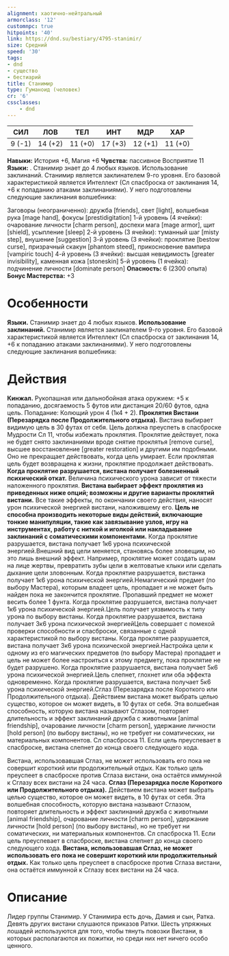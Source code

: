```yaml
---
alignment: хаотично-нейтральный
armorclass: '12'
customnpc: true
hitpoints: '40'
link: https://dnd.su/bestiary/4795-stanimir/
size: Средний
speed: '30'
tags:
- dnd
- существо
- бестиарий
title: Станимир
type: Гуманоид (человек)
cr: '6'
cssclasses:
    - dnd
---
```



| СИЛ | ЛОВ | ТЕЛ | ИНТ | МДР | ХАР |
|---|---|---|---|---|---|
| 9 (-1) | 14 (+2) | 11 (+0) | 17 (+3) | 12 (+1) | 11 (+0) |
**Навыки:** История +6, Магия +6
**Чувства:** пассивное Восприятие 11
**Языки:** . Станимир знает до 4 любых языков.
Использование заклинаний. Станимир является заклинателем 9-го уровня. Его базовой характеристикой является Интеллект (Сл спасброска от заклинания 14, +6 к попаданию атаками заклинаниями). У него подготовлены следующие заклинания волшебника:

Заговоры (неограниченно): дружба [friends], свет [light], волшебная рука [mage hand], фокусы [prestidigitation]
1-й уровень (4 ячейки): очарование личности [charm person], доспехи мага [mage armor], щит [shield], усыпление [sleep]
2-й уровень (3 ячейки): туманный шаг [misty step], внушение [suggestion]
3-й уровень (3 ячейки): проклятие [bestow curse], призрачный скакун [phantom steed], прикосновение вампира [vampiric touch]
4-й уровень (3 ячейки): высшая невидимость [greater invisibility], каменная кожа [stoneskin]
5-й уровень (1 ячейка): подчинение личности [dominate person]
**Опасность:** 6 (2300 опыта)
**Бонус Мастерства:** +3


# Особенности
**Языки.** Станимир знает до 4 любых языков.
**Использование заклинаний.** Станимир является заклинателем 9-го уровня. Его базовой характеристикой является Интеллект (Сл спасброска от заклинания 14, +6 к попаданию атаками заклинаниями). У него подготовлены следующие заклинания волшебника:


# Действия
**Кинжал.** Рукопашная или дальнобойная атака оружием: +5 к попаданию, досягаемость 5 футов или дистанция 20/60 футов, одна цель. Попадание: Колющий урон 4 (1к4 + 2).
**Проклятия Вистани (Перезарядка после Продолжительного отдыха).** Вистана выбирает видимую цель в 30 футах от себя. Цель должна преуспеть в спасброске Мудрости Сл 11, чтобы избежать проклятия. Проклятие действует, пока не будет снято заклинаниями вроде снятие проклятья [remove curse], высшее восстановление [greater restoration] и другими им подобными. Оно не прекращает действовать, когда цель умирает. Если проклятая цель будет возвращена к жизни, проклятие продолжает действовать.
**Когда проклятие разрушается, вистана получает болезненный психический откат.** Величина психического урона зависит от тяжести наложенного проклятия.
**Вистана выбирает эффект проклятия из приведенных ниже опций; возможны и другие варианты проклятий вистани.** Все такие эффекты, по окончании своего действия, наносят урон психической энергией вистани, наложившему его.
**Цель не способна производить некоторые виды действий, включающие тонкие манипуляции, такие как завязывание узлов, игру на инструментах, работу с ниткой и иголкой или накладывание заклинаний с соматическими компонентами.** Когда проклятие разрушается, вистана получает 1к6 урона психической энергией.Внешний вид цели меняется, становясь более зловещим, но это лишь внешний эффект. Например, проклятие может создать шрам на лице жертвы, превратить зубы цели в желтоватые клыки или сделать дыхание цели зловонным. Когда проклятие разрушается, вистанка получает 1к6 урона психической энергией.Немагический предмет (по выбору Мастера), которым владеет цель, пропадает и не может быть найден пока не закончится проклятие. Пропавший предмет не может весить более 1 фунта. Когда проклятие разрушается, вистана получает 1к6 урона психической энергией.Цель получает уязвимость к типу урона по выбору вистаны. Когда проклятие разрушается, вистана получает 3к6 урона психической энергиейЦель совершает с помехой проверки способности и спасброски, связанные с одной характеристикой по выбору вистаны. Когда проклятие разрушается, вистана получает 3к6 урона психической энергией.Настройка цели к одному из его магических предметов (по выбору Мастера) пропадает и цель не может более настроиться к этому предмету, пока проклятие не будет разрушено. Когда проклятие разрушается, вистана получает 5к6 урона психической энергией.Цель слепнет, глохнет или оба эффекта одновременно. Когда проклятие разрушается, вистана получает 5к6 урона психической энергией.Сглаз (Перезарядка после Короткого или Продолжительного отдыха). Действием вистана может выбрать целью существо, которое он может видеть, в 10 футах от себя. Эта волшебная способность, которую вистана называют Сглазом, повторяет длительность и эффект заклинаний дружба с животными [animal friendship], очарование личности [charm person], удержание личности [hold person] (по выбору вистаны), но не требует ни соматических, ни материальных компонентов. Сл спасброска 11. Если цель преуспевает в спасброске, вистана слепнет до конца своего следующего хода.

Вистана, использовавшая Сглаз, не может использовать его пока не совершит короткий или продолжительный отдых. Как только цель преуспеет в спасброске против Сглаза вистани, она остаётся иммунной к Сглазу всех вистани на 24 часа.
**Сглаз (Перезарядка после Короткого или Продолжительного отдыха).** Действием вистана может выбрать целью существо, которое он может видеть, в 10 футах от себя. Эта волшебная способность, которую вистана называют Сглазом, повторяет длительность и эффект заклинаний дружба с животными [animal friendship], очарование личности [charm person], удержание личности [hold person] (по выбору вистаны), но не требует ни соматических, ни материальных компонентов. Сл спасброска 11. Если цель преуспевает в спасброске, вистана слепнет до конца своего следующего хода.
**Вистана, использовавшая Сглаз, не может использовать его пока не совершит короткий или продолжительный отдых.** Как только цель преуспеет в спасброске против Сглаза вистани, она остаётся иммунной к Сглазу всех вистани на 24 часа.


# Описание
Лидер группы Станимир. У Станимира есть дочь, Дамия и сын, Ратка. Девять других вистани слушаются приказов Ратки. Шесть упряжных лошадей используются для того, чтобы тянуть повозки Вистани, в которых располагаются их пожитки, но среди них нет ничего особо ценного.